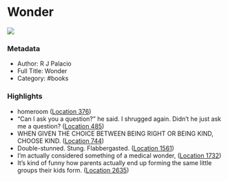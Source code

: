 # Wonder

![](https://images-na.ssl-images-amazon.com/images/I/4166ADXbNYL._SL2000_.jpg)

### Metadata

- Author: R J Palacio
- Full Title: Wonder
- Category: #books

### Highlights

- homeroom ([Location 376](https://readwise.io/to_kindle?action=open&asin=B00755MHXG&location=376))
- “Can I ask you a question?” he said. I shrugged again. Didn’t he just ask me a question? ([Location 485](https://readwise.io/to_kindle?action=open&asin=B00755MHXG&location=485))
- WHEN GIVEN THE CHOICE BETWEEN BEING RIGHT OR BEING KIND, CHOOSE KIND. ([Location 744](https://readwise.io/to_kindle?action=open&asin=B00755MHXG&location=744))
- Double-stunned. Stung. Flabbergasted. ([Location 1561](https://readwise.io/to_kindle?action=open&asin=B00755MHXG&location=1561))
- I’m actually considered something of a medical wonder, ([Location 1732](https://readwise.io/to_kindle?action=open&asin=B00755MHXG&location=1732))
- It’s kind of funny how parents actually end up forming the same little groups their kids form. ([Location 2635](https://readwise.io/to_kindle?action=open&asin=B00755MHXG&location=2635))
